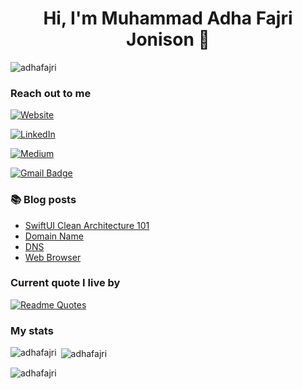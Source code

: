 <h1 align="center">Hi, I'm Muhammad Adha Fajri Jonison 👋</h1>

<p align="left"> <img src="https://komarev.com/ghpvc/?username=adhafajri&label=Profile%20views&color=0e75b6&style=flat" alt="adhafajri" /> </p>

### Reach out to me
[![Website](https://img.shields.io/badge/website-000000?style=for-the-badge&logo=About.me&logoColor=black&color=eee)](https://adhafajri.vercel.app)

[![LinkedIn](https://img.shields.io/badge/LinkedIn-0077B5?style=for-the-badge&logo=linkedin&logoColor=white)](https://www.linkedin.com/in/adhafajri/)

[![Medium](https://img.shields.io/badge/Medium-12100E?style=for-the-badge&logo=medium&logoColor=white)](https://medium.com/@adha_fajri)

[![Gmail Badge](https://img.shields.io/badge/-madhafajrij@gmail.com-c14438?style=for-the-badge&logo=Gmail&logoColor=white&link=mailto:madhafajrij@gmail.com)](mailto:madhafajrij@gmail.com) 

### 📚 Blog posts
<!-- BLOG-POST-LIST:START -->
- [SwiftUI Clean Architecture 101](https://medium.com/@adha_fajri/clean-architecture-in-swiftui-b184e0e687f8?source=rss-9a4149b4b803------2)
- [Domain Name](https://medium.com/@adha_fajri/domain-name-bfd00bdd8c33?source=rss-9a4149b4b803------2)
- [DNS](https://medium.com/@adha_fajri/dns-fb2b8e9964d6?source=rss-9a4149b4b803------2)
- [Web Browser](https://medium.com/@adha_fajri/web-browser-43bddfc987ac?source=rss-9a4149b4b803------2)
<!-- BLOG-POST-LIST:END -->

### Current quote I live by
[![Readme Quotes](https://quotes-github-readme.vercel.app/api?quote=We%20are%20what%20we%20repeatedly%20do.%20Excellence,%20then,%20is%20not%20an%20act%20but%20a%20habit&author="Aristotle"&type=horizontal&theme=dark)](https://github.com/piyushsuthar/github-readme-quotes)

### My stats

<p><img align="left" src="https://github-readme-stats.vercel.app/api/top-langs?username=adhafajri&show_icons=true&locale=en&layout=compact" alt="adhafajri" /></p>

<p>&nbsp;<img align="center" src="https://github-readme-stats.vercel.app/api?username=adhafajri&show_icons=true&locale=en" alt="adhafajri" /></p>

<p><img align="center" src="https://github-readme-streak-stats.herokuapp.com/?user=adhafajri&" alt="adhafajri" /></p>
